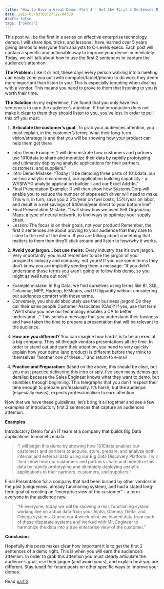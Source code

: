 ```yaml
---
title: "How to Give a Great Demo: Part 1 - Get the First 2 Sentences Right"
date: 2015-08-03T00:27:22-04:00
draft: false
tags: ["Demos"]
---
```


This post will be the first in a series on effective enterprise technology demos. I will share tips, tricks, and lessons I have learned over 5 years giving demos to everyone from analysts to C-Levels execs. Each post will contain a specific and actionable way to improve your demos immediately. Today, we will talk about how to use the first 2 sentences to capture the audience’s attention. 

**The Problem:** Like it or not, these days every person walking into a meeting can easily zone you out (with computer/tablet/phone) to do work they deem more important than listen to you. This is especially tempting when dealing with a vendor. This means you need to prove to them that listening to you is worth their time. 

**The Solution:** In my experience, I’ve found that you only have two sentences to earn the audience’s attention. If that introduction does not make it clear to them they should listen to you, you’ve lost. In order to pull this off you must:

1. **Articulate the customer’s goal:** To grab your audiences attention, you must explain, in the customer’s terms, what their long-term vision/strategy is and that you will be showing how your product can help them get there

* Intro Demo Example: “I will demonstrate how customers and partners use 1010data to share and monetize their data by rapidly prototyping and ultimately deploying analytic applications for their partners, customers, and suppliers.”
* Intro Demo Mistake: “Today I’ll be demoing three parts of 1010data: our ad-hoc analytic environment, our application building capability - a WYSIWYG analytic application builder - and our Excel Add-In.”
* Final Presentation Example: “I will then show how Systems Corp will enable you to reduce the number of stops each driver will need to make. This will, in turn, save you 2.5%/year on fuel costs, 1.5%/year on labor, and result in a net savings of $40mm/year direct to your bottom line”
* Final Presentation Mistake: “I will show how we used Self Organizing Maps, a type of neural network, to find ways to optimize your supply chain.
* Lesson: The focus is on their goals, not your product! Remember, the first 2 sentences are about proving to your audience that they care to listen to the rest of the demo. If you are talking about something that matters to them then they’ll stick around and listen to how/why it works.

2. **Avoid your jargon… but use theirs:** Every industry has it’s own jargon. Very importantly, you must remember to use the jargon of your prospect’s industry and company, not yours! If you use some terms they don’t know you are implicitly sending them a message: “If you didn’t understand those terms you aren’t going to follow this demo, so you might as well tune out now!” 

* Example mistake: In Big Data, we find ourselves using terms like BI, SQL, Columnar, MPP, Hadoop, K-Means, and R flippantly without considering our audiences comfort with those terms. 
* Conversely, you should absolutely use their business jargon! Do they call their sales people Customer Associates (CAs)? If yes, use that term “We’ll show you how our technology enables a CA to better understand…” This sends a message that you understand their business and have taken the time to prepare a presentation that will be relevant to the audience. 

3. **How are you different?** You can imagine how hard it is to be an exec at a big company. They sit through vendors presentations all the time. In order to stand out and earn their attention, you need to very quickly explain how your demo (and product) is different before they think to themselves “another one of these…” and return to e-mail

4. **Practice and Preparation:** Based on the above, this should be clear, but you must practice delivering this intro crisply. I’ve seen many demos get derailed because the Sales Engineer knows what they want to demo, but stumbles through beginning. This telegraphs that you don’t respect their time enough to prepare professionally. It’s harsh, but the audience (especially execs), expects professionalism to earn attention. 

Now that we have these guidelines, let’s bring it all together and see a few examples of introductory first 2 sentences that capture an audiences attention.

**Examples**

Introductory Demo for an IT team at a company that builds Big Data applications to monetize data. 

> “I will begin this demo by showing how 1010data enables our customers and partners to acquire, store, prepare, and analyze both internal and external data using our Big Data Discovery Platform. I will then show how our customers and partners share and monetize this data by rapidly prototyping and ultimately deploying analytic applications to their partners, customers, and suppliers.”

Final Presentation for a company that had been burned by other vendors in the past (uniqueness: already functioning system), and had a stated long-term goal of creating an “enterprise view of the customer” - a term everyone in the audience new. 

> “Hi everyone, today we will be showing a real, functioning system working live on actual data from your Alpha, Gamma, Delta, and Omega systems. During our 4 week pilot, we loaded data from each of these disparate systems and worked with Mr. Engineer to harmonize the data into a true enterprise view of the customer.”

**Conclusion**

Hopefully this posts makes clear how important it is to get the first 2 sentences of a demo right. This is when you will earn the audience’s attention. In order to grab this attention you must clearly articulate the audience’s goal, use their jargon (and avoid yours), and explain how you are different. Stay tuned for future posts on other specific ways to improve your demos. 

Read [part 2](www.jonkatzur.com/posts/great-demo-pt-2)
